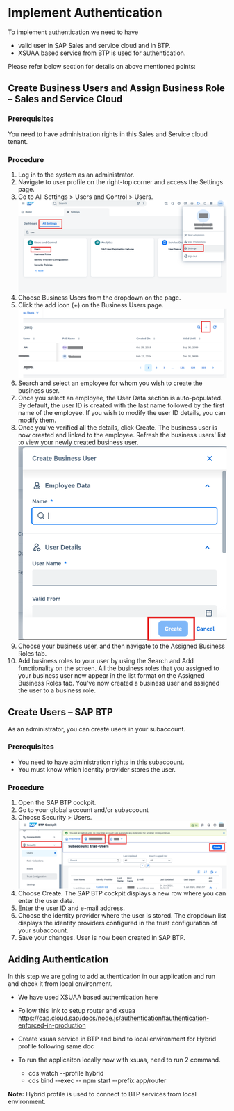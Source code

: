 # Implement Authentication
To implement authentication we need to have 
* valid user in SAP Sales and service cloud and in BTP.
* XSUAA based service from BTP is used for authentication.

Please refer below section for details on above mentioned points:

## Create Business Users and Assign Business Role – Sales and Service Cloud 

### Prerequisites
You need to have administration rights in this Sales and Service cloud tenant.

### Procedure
1.	Log in to the system as an administrator.
2.	Navigate to user profile on the right-top corner and access the Settings page.
3.	Go to All Settings > Users and Control > Users.
    ![setting users](../Images/setting-users.png "setting users")
4.	Choose Business Users from the dropdown on the page.
5.	Click the add icon (+) on the Business Users page.
    ![create-business-user-1](../Images/create-business-user-1.png "create-business-user-1")
6.	Search and select an employee for whom you wish to create the business user.
7.	Once you select an employee, the User Data section is auto-populated. By default, the user ID is created with the last name followed by the first name of the employee. If you wish to modify the user ID details, you can modify them.
8.	Once you've verified all the details, click Create. The business user is now created and linked to the employee. Refresh the business users' list to view your newly created business user.
    ![create-business-user-2](../Images/create-business-user-2.png "create-business-user-2")
9.	Choose your business user, and then navigate to the Assigned Business Roles tab.
10.	Add business roles to your user by using the Search and Add functionality on the screen. All the business roles that you assigned to your business user now appear in the list format on the Assigned Business Roles tab.
You've now created a business user and assigned the user to a business role.


## Create Users – SAP BTP 
As an administrator, you can create users in your subaccount.

### Prerequisites
* You need to have administration rights in this subaccount.
* You must know which identity provider stores the user.

### Procedure 
1.	Open the SAP BTP cockpit.
2.	Go to your global account and/or subaccount 
3.	Choose Security > Users.
    ![btp-user-create](../Images/btp-user-create.png "btp-user-create")
4.	Choose Create.
The SAP BTP cockpit displays a new row where you can enter the user data.
5.	Enter the user ID and e-mail address.
6.	Choose the identity provider where the user is stored. The dropdown list displays the identity providers configured in the trust configuration of your subaccount.
7.	Save your changes. User is now been created in SAP BTP.

## Adding Authentication
In this step we are going to add authentication in our application and run and check it from local environment.

* We have used XSUAA based authentication here
* Follow this link to setup router and xsuaa
https://cap.cloud.sap/docs/node.js/authentication#authentication-enforced-in-production

* Create xsuaa service in BTP and bind to local environment for Hybrid profile following same doc

* To run the applicaiton locally now with xsuaa, need to run 2 command.
    * cds watch --profile hybrid
    * cds bind --exec -- npm start --prefix app/router

**Note:** Hybrid profile is used to connect to BTP services from local environment.
